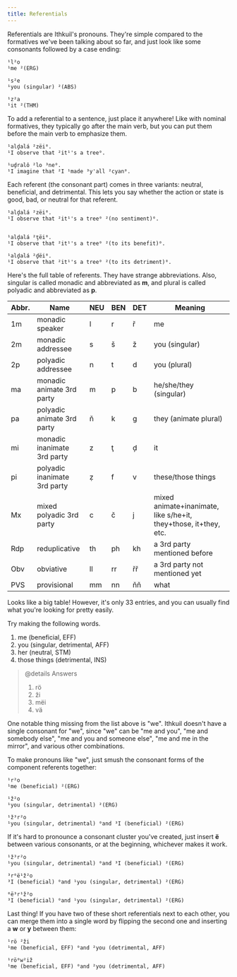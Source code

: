 ```yaml
---
title: Referentials
---
```


Referentials are Ithkuil's pronouns. They're simple compared to the formatives
we've been talking about so far, and just look like some consonants followed by
a case ending:

```cx
¹l²o
¹me ²(ERG)

¹s²e
¹you (singular) ²(ABS)

¹z²a
¹it ²(THM)
```

To add a referential to a sentence, just place it anywhere! Like with nominal
formatives, they typically go after the main verb, but you can put them before
the main verb to emphasize them.

```cx
¹alḑalá ²zëi⁰.
¹I observe that ²it¹'s a tree⁰.

¹uḑralô ²lo ³ne⁰.
¹I imagine that ²I ¹made ³y'all ²cyan⁰.
```

Each referent (the consonant part) comes in three variants: neutral, beneficial,
and detrimental. This lets you say whether the action or state is good, bad, or
neutral for that referent.

```cx
¹alḑalá ²zëi⁰.
¹I observe that ²it¹'s a tree⁰ ²(no sentiment)⁰.


¹alḑalá ²ţëi⁰.
¹I observe that ²it¹'s a tree⁰ ²(to its benefit)⁰.

¹alḑalá ²ḑëi⁰.
¹I observe that ²it¹'s a tree⁰ ²(to its detriment)⁰.
```

Here's the full table of referents. They have strange abbreviations. Also,
singular is called monadic and abbreviated as **m**, and plural is called
polyadic and abbreviated as **p**.

| Abbr. | Name                         | NEU | BEN | DET | Meaning                                                          |
| ----- | ---------------------------- | --- | --- | --- | ---------------------------------------------------------------- |
| 1m    | monadic speaker              | l   | r   | ř   | me                                                               |
| 2m    | monadic addressee            | s   | š   | ž   | you (singular)                                                   |
| 2p    | polyadic addressee           | n   | t   | d   | you (plural)                                                     |
| ma    | monadic animate 3rd party    | m   | p   | b   | he/she/they (singular)                                           |
| pa    | polyadic animate 3rd party   | ň   | k   | g   | they (animate plural)                                            |
| mi    | monadic inanimate 3rd party  | z   | ţ   | ḑ   | it                                                               |
| pi    | polyadic inanimate 3rd party | ẓ   | f   | v   | these/those things                                               |
| Mx    | mixed polyadic 3rd party     | c   | č   | j   | mixed animate+inanimate, like s/he+it, they+those, it+they, etc. |
| Rdp   | reduplicative                | th  | ph  | kh  | a 3rd party mentioned before                                     |
| Obv   | obviative                    | ll  | rr  | řř  | a 3rd party not mentioned yet                                    |
| PVS   | provisional                  | mm  | nn  | ňň  | what                                                             |

Looks like a big table! However, it's only 33 entries, and you can usually find
what you're looking for pretty easily.

Try making the following words.

1. me (beneficial, EFF)
2. you (singular, detrimental, AFF)
3. her (neutral, STM)
4. those things (detrimental, INS)

> @details Answers
>
> 1. rö
> 2. ži
> 3. mëi
> 4. vä

One notable thing missing from the list above is "we". Ithkuil doesn't have a
single consonant for "we", since "we" can be "me and you", "me and somebody
else", "me and you and someone else", "me and me in the mirror", and various
other combinations.

To make pronouns like "we", just smush the consonant forms of the component
referents together:

```cx
¹r²o
¹me (beneficial) ²(ERG)

¹ž²o
¹you (singular, detrimental) ²(ERG)

¹ž³r²o
¹you (singular, detrimental) ⁰and ³I (beneficial) ²(ERG)
```

If it's hard to pronounce a consonant cluster you've created, just insert **ë**
between various consonants, or at the beginning, whichever makes it work.

```cx
¹ž³r²o
¹you (singular, detrimental) ⁰and ³I (beneficial) ²(ERG)

³r⁰ë¹ž²o
³I (beneficial) ⁰and ¹you (singular, detrimental) ²(ERG)

⁰ë³r¹ž²o
³I (beneficial) ⁰and ¹you (singular, detrimental) ²(ERG)
```

Last thing! If you have two of these short referentials next to each other, you
can merge them into a single word by flipping the second one and inserting a
**w** or **y** between them:

```cx
¹rö ²ži
¹me (beneficial, EFF) ⁰and ²you (detrimental, AFF)

¹rö⁰w²iž
¹me (beneficial, EFF) ⁰and ²you (detrimental, AFF)
```
